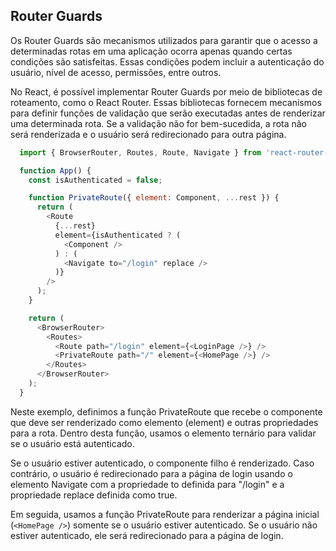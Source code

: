 ## Router Guards

Os Router Guards são mecanismos utilizados para garantir que o acesso a determinadas rotas em uma aplicação ocorra apenas quando certas condições são satisfeitas. Essas condições podem incluir a autenticação do usuário, nível de acesso, permissões, entre outros.

No React, é possível implementar Router Guards por meio de bibliotecas de roteamento, como o React Router. Essas bibliotecas fornecem mecanismos para definir funções de validação que serão executadas antes de renderizar uma determinada rota. Se a validação não for bem-sucedida, a rota não será renderizada e o usuário será redirecionado para outra página.

```javascript
  import { BrowserRouter, Routes, Route, Navigate } from 'react-router-dom';

  function App() {
    const isAuthenticated = false;

    function PrivateRoute({ element: Component, ...rest }) {
      return (
        <Route
          {...rest}
          element={isAuthenticated ? (
            <Component />
          ) : (
            <Navigate to="/login" replace />
          )}
        />
      );
    }

    return (
      <BrowserRouter>
        <Routes>
          <Route path="/login" element={<LoginPage />} />
          <PrivateRoute path="/" element={<HomePage />} />
        </Routes>
      </BrowserRouter>
    );
  }
```

Neste exemplo, definimos a função PrivateRoute que recebe o componente que deve ser renderizado como elemento (element) e outras propriedades para a rota. Dentro desta função, usamos o elemento ternário para validar se o usuário está autenticado.

Se o usuário estiver autenticado, o componente filho é renderizado. Caso contrário, o usuário é redirecionado para a página de login usando o elemento Navigate com a propriedade to definida para "/login" e a propriedade replace definida como true.

Em seguida, usamos a função PrivateRoute para renderizar a página inicial (`<HomePage />`) somente se o usuário estiver autenticado. Se o usuário não estiver autenticado, ele será redirecionado para a página de login.
